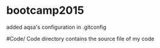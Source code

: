 # bootcamp2015
added aqsa's configuration in .gitconfig

#Code/
Code directory contains the source file of my code

